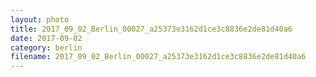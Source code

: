 ```yaml
---
layout: photo
title: 2017_09_02_Berlin_00027_a25373e3162d1ce3c8836e2de81d40a6
date: 2017-09-02
category: berlin
filename: 2017_09_02_Berlin_00027_a25373e3162d1ce3c8836e2de81d40a6
---
```

